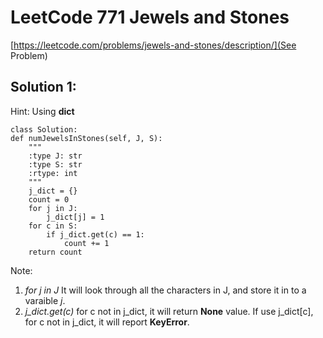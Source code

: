 # LeetCode 771 Jewels and Stones

[https://leetcode.com/problems/jewels-and-stones/description/](See Problem)

## Solution 1:
Hint: Using **dict** 

	class Solution:
	def numJewelsInStones(self, J, S):
	    """
	    :type J: str
	    :type S: str
	    :rtype: int
	    """
	    j_dict = {}
	    count = 0
	    for j in J:
	        j_dict[j] = 1
	    for c in S:
	        if j_dict.get(c) == 1:
	            count += 1
	    return count

Note: 
1. *for j in J*
It will look through all the characters in J, and store it in to a varaible *j*.
2. *j_dict.get(c)*
for c not in j_dict, it will return **None** value.
If use j_dict[c], for c not in j_dict, it will report  **KeyError**.


